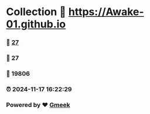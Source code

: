 # Collection :link: https://Awake-01.github.io 
### :page_facing_up: [27](https://Awake-01.github.io/tag.html) 
### :speech_balloon: 27 
### :hibiscus: 19806 
### :alarm_clock: 2024-11-17 16:22:29 
### Powered by :heart: [Gmeek](https://github.com/Meekdai/Gmeek)
